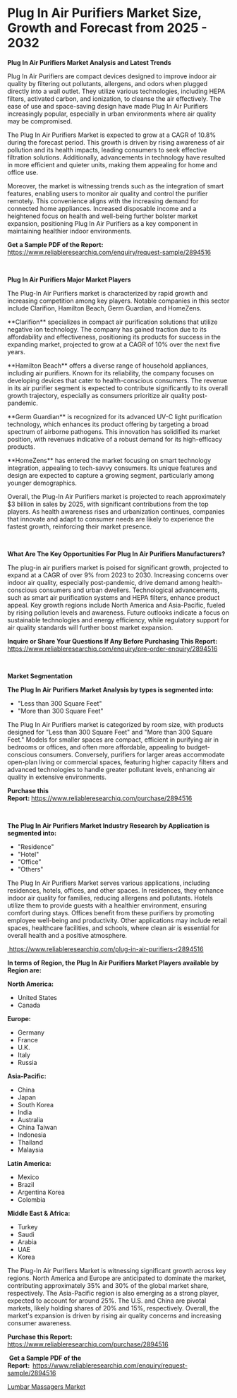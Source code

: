 <p><h1>Plug In Air Purifiers Market Size, Growth and Forecast from 2025 - 2032</h1></p><p><strong>Plug In Air Purifiers Market Analysis and Latest Trends</strong></p>
<p><p>Plug In Air Purifiers are compact devices designed to improve indoor air quality by filtering out pollutants, allergens, and odors when plugged directly into a wall outlet. They utilize various technologies, including HEPA filters, activated carbon, and ionization, to cleanse the air effectively. The ease of use and space-saving design have made Plug In Air Purifiers increasingly popular, especially in urban environments where air quality may be compromised.</p><p>The Plug In Air Purifiers Market is expected to grow at a CAGR of 10.8% during the forecast period. This growth is driven by rising awareness of air pollution and its health impacts, leading consumers to seek effective filtration solutions. Additionally, advancements in technology have resulted in more efficient and quieter units, making them appealing for home and office use.</p><p>Moreover, the market is witnessing trends such as the integration of smart features, enabling users to monitor air quality and control the purifier remotely. This convenience aligns with the increasing demand for connected home appliances. Increased disposable income and a heightened focus on health and well-being further bolster market expansion, positioning Plug In Air Purifiers as a key component in maintaining healthier indoor environments.</p></p>
<p><strong>Get a Sample PDF of the Report:&nbsp;</strong> <a href="https://www.reliableresearchiq.com/enquiry/request-sample/2894516?utm_campaign=3252&utm_medium=2&utm_source=Github&utm_content=ia&utm_term=15032025&utm_id=plug-in-air-purifiers">https://www.reliableresearchiq.com/enquiry/request-sample/2894516</a></p>
<p>&nbsp;</p>
<p><strong>Plug In Air Purifiers Major Market Players</strong></p>
<p><p>The Plug-In Air Purifiers market is characterized by rapid growth and increasing competition among key players. Notable companies in this sector include Clarifion, Hamilton Beach, Germ Guardian, and HomeZens. </p><p>**Clarifion** specializes in compact air purification solutions that utilize negative ion technology. The company has gained traction due to its affordability and effectiveness, positioning its products for success in the expanding market, projected to grow at a CAGR of 10% over the next five years.</p><p>**Hamilton Beach** offers a diverse range of household appliances, including air purifiers. Known for its reliability, the company focuses on developing devices that cater to health-conscious consumers. The revenue in its air purifier segment is expected to contribute significantly to its overall growth trajectory, especially as consumers prioritize air quality post-pandemic.</p><p>**Germ Guardian** is recognized for its advanced UV-C light purification technology, which enhances its product offering by targeting a broad spectrum of airborne pathogens. This innovation has solidified its market position, with revenues indicative of a robust demand for its high-efficacy products.</p><p>**HomeZens** has entered the market focusing on smart technology integration, appealing to tech-savvy consumers. Its unique features and design are expected to capture a growing segment, particularly among younger demographics.</p><p>Overall, the Plug-In Air Purifiers market is projected to reach approximately $3 billion in sales by 2025, with significant contributions from the top players. As health awareness rises and urbanization continues, companies that innovate and adapt to consumer needs are likely to experience the fastest growth, reinforcing their market presence.</p></p>
<p>&nbsp;</p>
<p><strong>What Are The Key Opportunities For Plug In Air Purifiers Manufacturers?</strong></p>
<p><p>The plug-in air purifiers market is poised for significant growth, projected to expand at a CAGR of over 9% from 2023 to 2030. Increasing concerns over indoor air quality, especially post-pandemic, drive demand among health-conscious consumers and urban dwellers. Technological advancements, such as smart air purification systems and HEPA filters, enhance product appeal. Key growth regions include North America and Asia-Pacific, fueled by rising pollution levels and awareness. Future outlooks indicate a focus on sustainable technologies and energy efficiency, while regulatory support for air quality standards will further boost market expansion.</p></p>
<p><strong>Inquire or Share Your Questions If Any Before Purchasing This Report:</strong> <a href="https://www.reliableresearchiq.com/enquiry/pre-order-enquiry/2894516?utm_campaign=3252&utm_medium=2&utm_source=Github&utm_content=ia&utm_term=15032025&utm_id=plug-in-air-purifiers">https://www.reliableresearchiq.com/enquiry/pre-order-enquiry/2894516</a></p>
<p>&nbsp;</p>
<p><strong>Market Segmentation</strong></p>
<p><strong>The Plug In Air Purifiers Market Analysis by types is segmented into:</strong></p>
<p><ul><li>"Less than 300 Square Feet"</li><li>"More than 300 Square Feet"</li></ul></p>
<p><p>The Plug In Air Purifiers market is categorized by room size, with products designed for "Less than 300 Square Feet" and "More than 300 Square Feet." Models for smaller spaces are compact, efficient in purifying air in bedrooms or offices, and often more affordable, appealing to budget-conscious consumers. Conversely, purifiers for larger areas accommodate open-plan living or commercial spaces, featuring higher capacity filters and advanced technologies to handle greater pollutant levels, enhancing air quality in extensive environments.</p></p>
<p><strong>Purchase this Report:&nbsp;</strong><a href="https://www.reliableresearchiq.com/purchase/2894516?utm_campaign=3252&utm_medium=2&utm_source=Github&utm_content=ia&utm_term=15032025&utm_id=plug-in-air-purifiers">https://www.reliableresearchiq.com/purchase/2894516</a></p>
<p>&nbsp;</p>
<p><strong>The Plug In Air Purifiers Market Industry Research by Application is segmented into:</strong></p>
<p><ul><li>"Residence"</li><li>"Hotel"</li><li>"Office"</li><li>"Others"</li></ul></p>
<p><p>The Plug In Air Purifiers Market serves various applications, including residences, hotels, offices, and other spaces. In residences, they enhance indoor air quality for families, reducing allergens and pollutants. Hotels utilize them to provide guests with a healthier environment, ensuring comfort during stays. Offices benefit from these purifiers by promoting employee well-being and productivity. Other applications may include retail spaces, healthcare facilities, and schools, where clean air is essential for overall health and a positive atmosphere.</p></p>
<p><a href="https://www.reliableresearchiq.com/plug-in-air-purifiers-r2894516?utm_campaign=3252&utm_medium=2&utm_source=Github&utm_content=ia&utm_term=15032025&utm_id=plug-in-air-purifiers">&nbsp;https://www.reliableresearchiq.com/plug-in-air-purifiers-r2894516</a></p>
<p><strong>In terms of Region, the Plug In Air Purifiers Market Players available by Region are:</strong></p>
<p>
    <p> <strong> North America: </strong>
        <ul>
            <li>United States</li>
            <li>Canada</li>
        </ul>
        </p> 
    <p> <strong> Europe: </strong>
        <ul>
            <li>Germany</li>
            <li>France</li>
            <li>U.K.</li>
            <li>Italy</li>
            <li>Russia</li>
        </ul>
        </p> 
    <p> <strong> Asia-Pacific: </strong>
        <ul>
            <li>China</li>
            <li>Japan</li>
            <li>South Korea</li>
            <li>India</li>
            <li>Australia</li>
            <li>China Taiwan</li>
            <li>Indonesia</li>
            <li>Thailand</li>
            <li>Malaysia</li>
        </ul>
        </p> 
    <p> <strong> Latin America: </strong>
        <ul>
            <li>Mexico</li>
            <li>Brazil</li>
            <li>Argentina Korea</li>
            <li>Colombia</li>
        </ul>
        </p> 
    <p> <strong> Middle East & Africa: </strong>
        <ul>
            <li>Turkey</li>
            <li>Saudi</li>
            <li>Arabia</li>
            <li>UAE</li>
            <li>Korea</li>
        </ul>
    </p>
    </p>
<p><p>The Plug-In Air Purifiers Market is witnessing significant growth across key regions. North America and Europe are anticipated to dominate the market, contributing approximately 35% and 30% of the global market share, respectively. The Asia-Pacific region is also emerging as a strong player, expected to account for around 25%. The U.S. and China are pivotal markets, likely holding shares of 20% and 15%, respectively. Overall, the market's expansion is driven by rising air quality concerns and increasing consumer awareness.</p></p>
<p><strong>Purchase this Report: </strong><a href="https://www.reliableresearchiq.com/purchase/2894516?utm_campaign=3252&utm_medium=2&utm_source=Github&utm_content=ia&utm_term=15032025&utm_id=plug-in-air-purifiers">https://www.reliableresearchiq.com/purchase/2894516</a></p>
<p>&nbsp;<strong>Get a Sample PDF of the Report:&nbsp;&nbsp;</strong><a href="https://www.reliableresearchiq.com/enquiry/request-sample/2894516?utm_campaign=3252&utm_medium=2&utm_source=Github&utm_content=ia&utm_term=15032025&utm_id=plug-in-air-purifiers">https://www.reliableresearchiq.com/enquiry/request-sample/2894516</a></p>
<p><strong></strong></p>
<p><p><a href="https://github.com/nacrehuipie/Market-Research-Report-List-1/blob/main/lumbar-massagers-market.md?utm_campaign=3252&utm_medium=2&utm_source=Github&utm_content=ia&utm_term=15032025&utm_id=plug-in-air-purifiers">Lumbar Massagers Market</a></p></p>